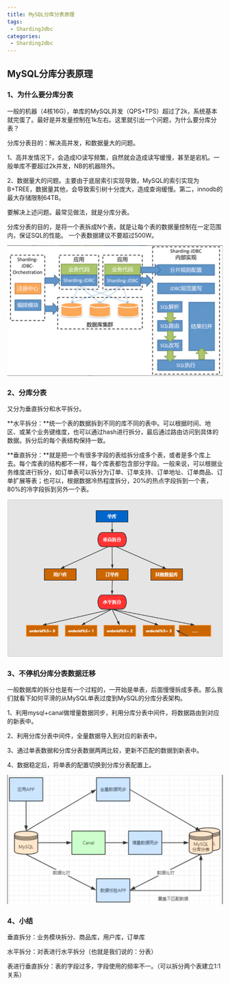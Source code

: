 ```yaml
---
title: MySQL分库分表原理
tags:
 - ShardingJdbc
categories: 
 - ShardingJdbc
---
```




## MySQL分库分表原理

### 1、为什么要分库分表

一般的机器（4核16G），单库的MySQL并发（QPS+TPS）超过了2k，系统基本就完蛋了。最好是并发量控制在1k左右。这里就引出一个问题，为什么要分库分表？

分库分表目的：解决高并发，和数据量大的问题。

1、高并发情况下，会造成IO读写频繁，自然就会造成读写缓慢，甚至是宕机。一般单库不要超过2k并发，NB的机器除外。

2、数据量大的问题。主要由于底层索引实现导致，MySQL的索引实现为B+TREE，数据量其他，会导致索引树十分庞大，造成查询缓慢。第二，innodb的最大存储限制64TB。

要解决上述问题。最常见做法，就是分库分表。

分库分表的目的，是将一个表拆成N个表，就是让每个表的数据量控制在一定范围内，保证SQL的性能。 一个表数据建议不要超过500W。

![img](3_MySQL分库分表原理.assets/a764bf1ba655730832cd5510a24e03a3.png)

### 2、分库分表

又分为垂直拆分和水平拆分。

**水平拆分：**统一个表的数据拆到不同的库不同的表中。可以根据时间、地区、或某个业务键维度，也可以通过hash进行拆分，最后通过路由访问到具体的数据。拆分后的每个表结构保持一致。

**垂直拆分：**就是把一个有很多字段的表给拆分成多个表，或者是多个库上去。每个库表的结构都不一样，每个库表都包含部分字段。一般来说，可以根据业务维度进行拆分，如订单表可以拆分为订单、订单支持、订单地址、订单商品、订单扩展等表；也可以，根据数据冷热程度拆分，20%的热点字段拆到一个表，80%的冷字段拆到另外一个表。

![img](3_MySQL分库分表原理.assets/7f0d86e3bedbf0f6bf87d33056b9b93e.png)

### 3、不停机分库分表数据迁移

一般数据库的拆分也是有一个过程的，一开始是单表，后面慢慢拆成多表。那么我们就看下如何平滑的从MySQL单表过度到MySQL的分库分表架构。

1、利用mysql+canal做增量数据同步，利用分库分表中间件，将数据路由到对应的新表中。

2、利用分库分表中间件，全量数据导入到对应的新表中。

3、通过单表数据和分库分表数据两两比较，更新不匹配的数据到新表中。

4、数据稳定后，将单表的配置切换到分库分表配置上。

![img](3_MySQL分库分表原理.assets/74d7579fbb4fee984ef54d20d6bdf6e3.png)

### 4、小结

垂直拆分：业务模块拆分、商品库，用户库，订单库

水平拆分：对表进行水平拆分（也就是我们说的：分表）

表进行垂直拆分：表的字段过多，字段使用的频率不一。（可以拆分两个表建立1:1关系）